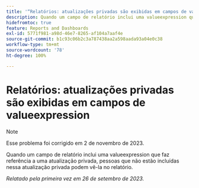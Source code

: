 ```yaml
---
title: '“Relatórios: atualizações privadas são exibidas em campos de valueexpression”'
description: Quando um campo de relatório inclui uma valueexpression que faz referência a uma atualização privada, pessoas que não estão incluídas nessa atualização privada podem vê-la no relatório.
hidefromtoc: true
feature: Reports and Dashboards
exl-id: 5771f981-a98d-46e7-8265-af104a7aaf4e
source-git-commit: b1c93c06b2c3a787438aa2a598aada93a04e0c38
workflow-type: tm+mt
source-wordcount: '78'
ht-degree: 100%

---
```


# Relatórios: atualizações privadas são exibidas em campos de valueexpression

>[!NOTE]
>
>Esse problema foi corrigido em 2 de novembro de 2023.

Quando um campo de relatório inclui uma valueexpression que faz referência a uma atualização privada, pessoas que não estão incluídas nessa atualização privada podem vê-la no relatório.

_Relatado pela primeira vez em 26 de setembro de 2023._

